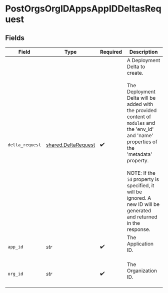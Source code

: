 # PostOrgsOrgIDAppsAppIDDeltasRequest


## Fields

| Field                                                                                                                                                                                                                                                                                              | Type                                                                                                                                                                                                                                                                                               | Required                                                                                                                                                                                                                                                                                           | Description                                                                                                                                                                                                                                                                                        |
| -------------------------------------------------------------------------------------------------------------------------------------------------------------------------------------------------------------------------------------------------------------------------------------------------- | -------------------------------------------------------------------------------------------------------------------------------------------------------------------------------------------------------------------------------------------------------------------------------------------------- | -------------------------------------------------------------------------------------------------------------------------------------------------------------------------------------------------------------------------------------------------------------------------------------------------- | -------------------------------------------------------------------------------------------------------------------------------------------------------------------------------------------------------------------------------------------------------------------------------------------------- |
| `delta_request`                                                                                                                                                                                                                                                                                    | [shared.DeltaRequest](../../models/shared/deltarequest.md)                                                                                                                                                                                                                                         | :heavy_check_mark:                                                                                                                                                                                                                                                                                 | A Deployment Delta to create.<br/><br/>The Deployment Delta will be added with the provided content of `modules` and the 'env_id' and 'name' properties of the 'metadata' property.<br/><br/>NOTE: If the `id` property is specified, it will be ignored. A new ID will be generated and returned in the response. |
| `app_id`                                                                                                                                                                                                                                                                                           | *str*                                                                                                                                                                                                                                                                                              | :heavy_check_mark:                                                                                                                                                                                                                                                                                 | The Application ID.<br/><br/>                                                                                                                                                                                                                                                                      |
| `org_id`                                                                                                                                                                                                                                                                                           | *str*                                                                                                                                                                                                                                                                                              | :heavy_check_mark:                                                                                                                                                                                                                                                                                 | The Organization ID.<br/><br/>                                                                                                                                                                                                                                                                     |